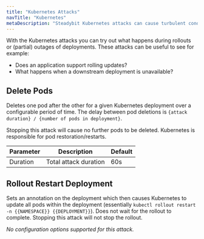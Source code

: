 ```yaml
---
title: "Kubernetes Attacks"
navTitle: "Kubernetes"
metaDescription: "Steadybit Kubernetes attacks can cause turbulent conditions on the platform level"
---
```


With the Kubernetes attacks you can try out what happens during rollouts or (partial) outages of deployments.
These attacks can be useful to see for example:
 - Does an application support rolling updates?
 - What happens when a downstream deployment is unavailable?

## Delete Pods
Deletes one pod after the other for a given Kubernetes deployment over a configurable period of time. The delay between pod deletions is `{attack duration} / {number of pods in deployment}`.

Stopping this attack will cause no further pods to be deleted. Kubernetes is responsible for pod restoration/restarts.

| Parameter   |      Description                         | Default     |
|-------------|------------------------------------------|-------------|
| Duration    | Total attack duration                    | 60s         |

## Rollout Restart Deployment
Sets an annotation on the deployment which then causes Kubernetes to update all pods within the deployment (essentially `kubectl rollout restart -n {{NAMESPACE}} {{DEPLOYMENT}}`). Does not wait for the rollout to complete. Stopping this attack will not stop the rollout.

*No configuration options supported for this attack.*
